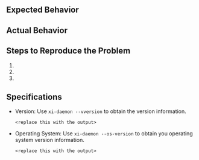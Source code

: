 ## Expected Behavior


## Actual Behavior


## Steps to Reproduce the Problem

  1.
  2.
  3.

## Specifications

  - Version: Use `xi-daemon --vversion` to obtain the version information.
    ```
    <replace this with the output>
    ```
  - Operating System: Use `xi-daemon --os-version` to obtain you operating system version information.
    ```
    <replace this with the output>
    ```
